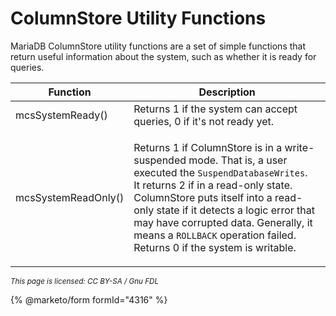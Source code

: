 # ColumnStore Utility Functions

MariaDB ColumnStore utility functions are a set of simple functions that return useful information about the system, such as whether it is ready for queries.

| Function            | Description                                                                                                                                                                                                                                                                                                                                                                          |
| ------------------- | ------------------------------------------------------------------------------------------------------------------------------------------------------------------------------------------------------------------------------------------------------------------------------------------------------------------------------------------------------------------------------------ |
| mcsSystemReady()    | Returns 1 if the system can accept queries, 0 if it's not ready yet.                                                                                                                                                                                                                                                                                                                 |
| mcsSystemReadOnly() | <p>Returns 1 if ColumnStore is in a write-suspended mode. That is, a user executed the <code>SuspendDatabaseWrites</code>. <br>It returns 2 if in a read-only state. ColumnStore puts itself into a read-only state if it detects a logic error that may have corrupted data. Generally, it means a <code>ROLLBACK</code> operation failed. Returns 0 if the system is writable.</p> |

<sub>_This page is licensed: CC BY-SA / Gnu FDL_</sub>

{% @marketo/form formId="4316" %}

